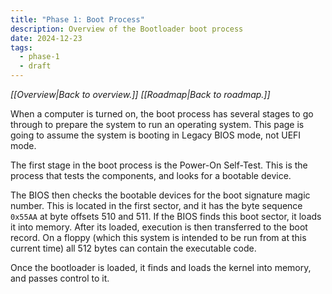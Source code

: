 ```yaml
---
title: "Phase 1: Boot Process"
description: Overview of the Bootloader boot process
date: 2024-12-23
tags:
  - phase-1
  - draft
---
```

*[[Overview|Back to overview.]]*
*[[Roadmap|Back to roadmap.]]*

When a computer is turned on, the boot process has several stages to go through to prepare the system to run an operating system. This page is going to assume the system is booting in Legacy BIOS mode, not UEFI mode.

The first stage in the boot process is the Power-On Self-Test. This is the process that tests the components, and looks for a bootable device.

The BIOS then checks the bootable devices for the boot signature magic number. This is located in the first sector, and it has the byte sequence `0x55AA` at byte offsets 510 and 511. If the BIOS finds this boot sector, it loads it into memory. After its loaded, execution is then transferred to the boot record. On a floppy (which this system is intended to be run from at this current time) all 512 bytes can contain the executable code.

Once the bootloader is loaded, it finds and loads the kernel into memory, and passes control to it.

